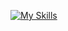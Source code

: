 [![My Skills](https://skillicons.dev/icons?i=arch,git,idea,java,linux,pycharm,py,sqlite,gradle,maven,mysql)](https://skillicons.dev)

